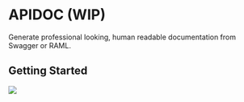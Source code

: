# APIDOC (WIP)

Generate professional looking, human readable documentation from Swagger or RAML.

## Getting Started

![](https://raw.githubusercontent.com/owainlewis/apidoc/master/static/images/prev.png)
